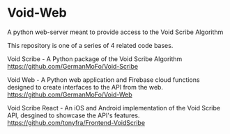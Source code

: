 # Void-Web
A python web-server meant to provide access to the Void Scribe Algorithm

This repository is one of a series of 4 related code bases.

Void Scribe - A Python package of the Void Scribe Algorithm https://github.com/GermanMoFo/Void-Scribe

Void Web - A Python web application and Firebase cloud functions designed to create interfaces to the API from the web. https://github.com/GermanMoFo/Void-Web

Void Scribe React - An iOS and Android implementation of the Void Scribe API, desgined to showcase the API's features. https://github.com/tonyfra/Frontend-VoidScribe
